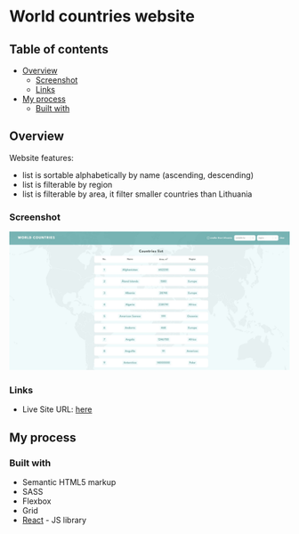 # World countries website

## Table of contents

- [Overview](#overview)
  - [Screenshot](#screenshot)
  - [Links](#links)
- [My process](#my-process)
  - [Built with](#built-with)

## Overview

Website features:

- list is sortable alphabetically by name (ascending, descending)
- list is filterable by region
- list is filterable by area, it filter smaller countries than Lithuania

### Screenshot

![](./src/assets/images/screenshot.jpg)

### Links

- Live Site URL: [here](https://graceful-cascaron-9894fc.netlify.app/)

## My process

### Built with

- Semantic HTML5 markup
- SASS
- Flexbox
- Grid
- [React](https://reactjs.org/) - JS library
